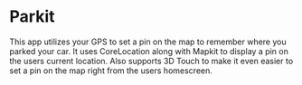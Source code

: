# Parkit
This app utilizes your GPS to set a pin on the map to remember where you parked your car.
It uses CoreLocation along with Mapkit to display a pin on the users current location.
Also supports 3D Touch to make it even easier to set a pin on the map right from the users homescreen.
